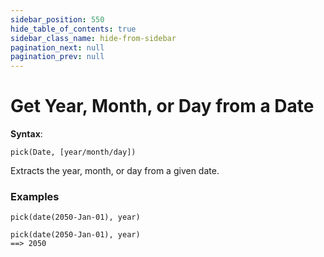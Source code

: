 ```yaml
---
sidebar_position: 550
hide_table_of_contents: true
sidebar_class_name: hide-from-sidebar
pagination_next: null
pagination_prev: null
---
```


# Get Year, Month, or Day from a Date

**Syntax**:

`pick(Date, [year/month/day])`

Extracts the year, month, or day from a given date.

### Examples

`pick(date(2050-Jan-01), year)`

```deci live
pick(date(2050-Jan-01), year)
==> 2050
```
